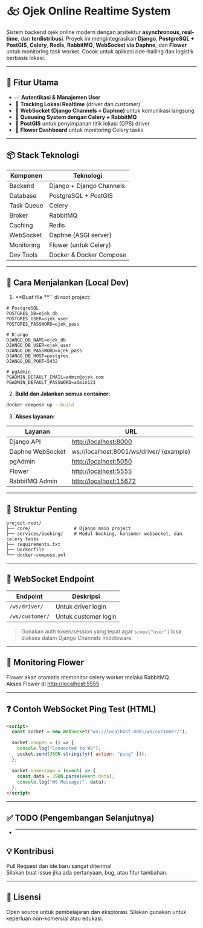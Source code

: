 # 🙵 Ojek Online Realtime System

Sistem backend ojek online modern dengan arsitektur **asynchronous, real-time**, dan **terdistribusi**. Proyek ini mengintegrasikan **Django**, **PostgreSQL + PostGIS**, **Celery**, **Redis**, **RabbitMQ**, **WebSocket via Daphne**, dan **Flower** untuk monitoring task worker. Cocok untuk aplikasi ride-hailing dan logistik berbasis lokasi.

---

## 🚀 Fitur Utama

- ✅ **Autentikasi & Manajemen User**
- 🧽 **Tracking Lokasi Realtime** (driver dan customer)
- 📡 **WebSocket (Django Channels + Daphne)** untuk komunikasi langsung
- 🐇 **Queueing System dengan Celery + RabbitMQ**
- 📍 **PostGIS** untuk penyimpanan titik lokasi (GPS) driver
- 🌼 **Flower Dashboard** untuk monitoring Celery tasks

---

## 📦 Stack Teknologi

| Komponen   | Teknologi                |
| ---------- | ------------------------ |
| Backend    | Django + Django Channels |
| Database   | PostgreSQL + PostGIS     |
| Task Queue | Celery                   |
| Broker     | RabbitMQ                 |
| Caching    | Redis                    |
| WebSocket  | Daphne (ASGI server)     |
| Monitoring | Flower (untuk Celery)    |
| Dev Tools  | Docker & Docker Compose  |

---

## 🧪 Cara Menjalankan (Local Dev)

1. **Buat file **`` di root project:

```env
# PostgreSQL
POSTGRES_DB=ojek_db
POSTGRES_USER=ojek_user
POSTGRES_PASSWORD=ojek_pass

# Django
DJANGO_DB_NAME=ojek_db
DJANGO_DB_USER=ojek_user
DJANGO_DB_PASSWORD=ojek_pass
DJANGO_DB_HOST=postgres
DJANGO_DB_PORT=5432

# pgAdmin
PGADMIN_DEFAULT_EMAIL=admin@ojek.com
PGADMIN_DEFAULT_PASSWORD=admin123
```

2. **Build dan Jalankan semua container:**

```bash
docker compose up --build
```

3. **Akses layanan:**

| Layanan          | URL                                              |
| ---------------- | ------------------------------------------------ |
| Django API       | [http://localhost:8000](http://localhost:8000)   |
| Daphne WebSocket | ws\://localhost:8001/ws/driver/ (example)        |
| pgAdmin          | [http://localhost:5050](http://localhost:5050)   |
| Flower           | [http://localhost:5555](http://localhost:5555)   |
| RabbitMQ Admin   | [http://localhost:15672](http://localhost:15672) |

---

## 🔧 Struktur Penting

```
project-root/
├── core/                # Django main project
├── services/booking/    # Modul booking, konsumer websocket, dan celery tasks
├── requirements.txt
├── Dockerfile
└── docker-compose.yml
```

---

## 📡 WebSocket Endpoint

| Endpoint        | Deskripsi            |
| --------------- | -------------------- |
| `/ws/driver/`   | Untuk driver login   |
| `/ws/customer/` | Untuk customer login |

> Gunakan auth token/session yang tepat agar `scope["user"]` bisa diakses dalam Django Channels middleware.

---

## 🌼 Monitoring Flower

Flower akan otomatis memonitor celery worker melalui RabbitMQ.\
Akses Flower di [http://localhost:5555](http://localhost:5555)

---

## ❓ Contoh WebSocket Ping Test (HTML)

```html
<script>
  const socket = new WebSocket("ws://localhost:8001/ws/customer/");

  socket.onopen = () => {
    console.log("Connected to WS");
    socket.send(JSON.stringify({ action: "ping" }));
  };

  socket.onmessage = (event) => {
    const data = JSON.parse(event.data);
    console.log("WS Message:", data);
  };
</script>
```

---

## ✅ TODO (Pengembangan Selanjutnya)

- ***

## 💡 Kontribusi

Pull Request dan ide baru sangat diterima!\
Silakan buat issue jika ada pertanyaan, bug, atau fitur tambahan.

---

## 🧠 Lisensi

Open source untuk pembelajaran dan eksplorasi. Silakan gunakan untuk keperluan non-komersial atau edukasi.
